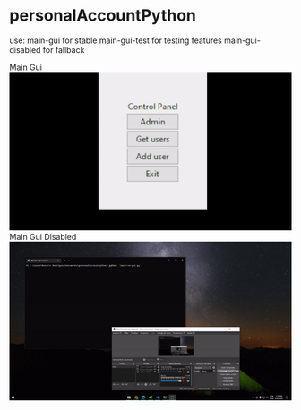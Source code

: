 # personalAccountPython

use:
main-gui for stable
main-gui-test for testing features
main-gui-disabled for fallback

Main Gui
![](https://github.com/wwwxkz/personalAccountPython/blob/main/README/0.gif)
Main Gui Disabled
![](https://github.com/wwwxkz/personalAccountPython/blob/main/README/1.gif)
